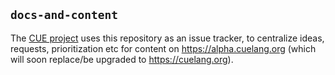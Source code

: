 ## `docs-and-content`

The [CUE project](https://cuelang.org) uses this repository as an issue
tracker, to centralize ideas, requests, prioritization etc for content on
https://alpha.cuelang.org (which will soon replace/be upgraded to
https://cuelang.org).
